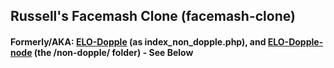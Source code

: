 <h2>Russell's Facemash Clone (facemash-clone)</h2>
<h4>Formerly/AKA: <a href="https://github.com/netsider/ELO-Dopple">ELO-Dopple</a> (as index_non_dopple.php), and <a href="https://github.com/netsider/ELO-Dopple-node">ELO-Dopple-node</a> (the /non-dopple/ folder) - See Below</h4>

